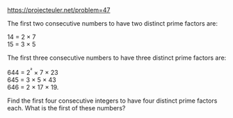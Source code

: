 https://projecteuler.net/problem=47

The first two consecutive numbers to have two distinct prime factors are:

14 = 2 × 7\
15 = 3 × 5

The first three consecutive numbers to have three distinct prime factors are:

644 = 2<sup>²</sup> × 7 × 23\
645 = 3 × 5 × 43\
646 = 2 × 17 × 19.

Find the first four consecutive integers to have four distinct prime factors each. What is the first of these numbers?